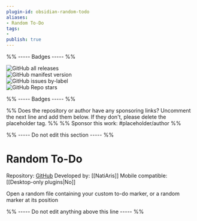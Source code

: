 ```yaml
---
plugin-id: obsidian-random-todo
aliases:
- Random To-Do
tags: 
- 
publish: true
---
```


%% ----- Badges ----- %%

![GitHub all releases](https://img.shields.io/github/downloads/NatiAris/obsidian-random-todo/total?color=573E7A&logo=github&style=for-the-badge)   
![GitHub manifest version](https://img.shields.io/github/manifest-json/v/NatiAris/obsidian-random-todo?color=573E7A&logo=github&style=for-the-badge)   
![GitHub issues by-label](https://img.shields.io/github/issues/NatiAris/obsidian-random-todo/help%20wanted?color=573E7A&logo=github&style=for-the-badge)   
![GitHub Repo stars](https://img.shields.io/github/stars/NatiAris/obsidian-random-todo?color=573E7A&logo=github&style=for-the-badge)

%% ----- Badges ----- %%

%% Does the repository or author have any sponsoring links? Uncomment the next line and add them below. If they don't, please delete the placeholder tag. %%
%% Sponsor this work: #placeholder/author %%

%% ----- Do not edit this section ----- %%

# Random To-Do

Repository: [GitHub](https://github.com/NatiAris/obsidian-random-todo)
Developed by: [[NatiAris]]
Mobile compatible: [[Desktop-only plugins|No]]

Open a random file containing your custom to-do marker, or a random marker at its position

%% ----- Do not edit anything above this line ----- %% 
